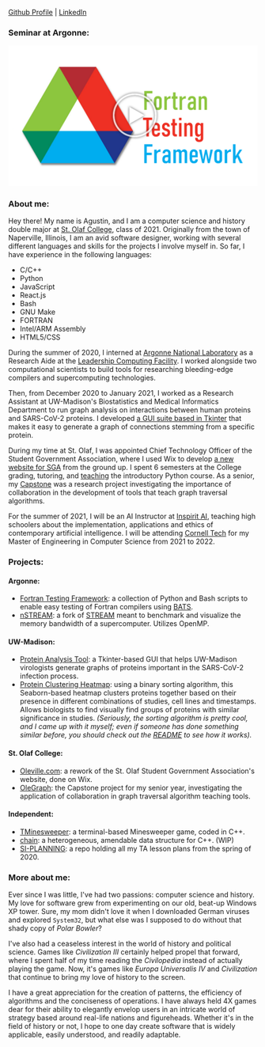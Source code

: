 [Github Profile](https://github.com/agforero) | [LinkedIn](https://www.linkedin.com/in/afor/)

### Seminar at Argonne:
[![My Talk at Argonne](ioytthumb.png)](https://www.youtube.com/watch?v=iNEwXP_pYqg "My Talk at Argonne")


### About me:
Hey there! My name is Agustin, and I am a computer science and history double major at [St. Olaf College](https://wp.stolaf.edu/), class of 2021. Originally from the town of Naperville, Illinois, I am an avid software designer, working with several different languages and skills for the projects I involve myself in. So far, I have experience in the following languages:

* C/C++
* Python
* JavaScript
* React.js
* Bash
* GNU Make
* FORTRAN
* Intel/ARM Assembly
* HTML5/CSS

During the summer of 2020, I interned at [Argonne National Laboratory](https://www.anl.gov) as a Research Aide at the [Leadership Computing Facility](https://www.alcf.anl.gov/). I worked alongside two computational scientists to build tools for researching bleeding-edge compilers and supercomputing technologies. 

Then, from December 2020 to January 2021, I worked as a Research Assistant at UW-Madison's Biostatistics and Medical Informatics Department to run graph analysis on interactions between human proteins and SARS-CoV-2 proteins. I developed [a GUI suite based in Tkinter](https://github.com/Craven-Biostat-Lab/SARS-CoV-2-Analysis/tree/main/code/GraphAnalysis) that makes it easy to generate a graph of connections stemming from a specific protein.

During my time at St. Olaf, I was appointed Chief Technology Officer of the Student Government Association, where I used Wix to develop [a new website for SGA](https://www.oleville.com/) from the ground up. I spent 6 semesters at the College grading, tutoring, and [teaching](https://github.com/agforero/SI-PLANNING) the introductory Python course. As a senior, my [Capstone](https://github.com/agforero/Capstone-2020) was a research project investigating the importance of collaboration in the development of tools that teach graph traversal algorithms.

For the summer of 2021, I will be an AI Instructor at [Inspirit AI](https://www.inspiritai.com/), teaching high schoolers about the implementation, applications and ethics of contemporary artificial intelligence. I will be attending [Cornell Tech](https://www.tech.cornell.edu/) for my Master of Engineering in Computer Science from 2021 to 2022.

### Projects:
#### Argonne:
* [Fortran Testing Framework](https://github.com/agforero/FTFramework): a collection of Python and Bash scripts to enable easy testing of Fortran compilers using [BATS](https://github.com/bats-core/bats-core).
* [nSTREAM](https://github.com/agforero/nSTREAM/): a fork of [STREAM](https://github.com/jeffhammond/STREAM) meant to benchmark and visualize the memory bandwidth of a supercomputer. Utilizes OpenMP.

#### UW-Madison:
* [Protein Analysis Tool](https://github.com/Craven-Biostat-Lab/SARS-CoV-2-Analysis/tree/main/code/GraphAnalysis): a Tkinter-based GUI that helps UW-Madison virologists generate graphs of proteins important in the SARS-CoV-2 infection process.
* [Protein Clustering Heatmap](https://github.com/Craven-Biostat-Lab/SARS-CoV-2-Analysis/tree/main/code/Heatmap): using a binary sorting algorithm, this Seaborn-based heatmap clusters proteins together based on their presence in different combinations of studies, cell lines and timestamps. Allows biologists to find visually find groups of proteins with similar significance in studies. *(Seriously, the sorting algorithm is pretty cool, and I came up with it myself; even if someone has done something similar before, you should check out the [README](https://github.com/Craven-Biostat-Lab/SARS-CoV-2-Analysis/blob/main/code/Heatmap/README.md#how-clusters-are-arranged) to see how it works).*

#### St. Olaf College:
* [Oleville.com](https://www.oleville.com/): a rework of the St. Olaf Student Government Association's website, done on Wix.
* [OleGraph](https://github.com/agforero/Capstone-2020): the Capstone project for my senior year, investigating the application of collaboration in graph traversal algorithm teaching tools.

#### Independent:
* [TMinesweeper](https://github.com/agforero/TMinesweeper/): a terminal-based Minesweeper game, coded in C++.
* [chain](https://github.com/agforero/chain): a heterogeneous, amendable data structure for C++. (WIP)
* [SI-PLANNING](https://github.com/agforero/SI-PLANNING/): a repo holding all my TA lesson plans from the spring of 2020.

### More about me:
Ever since I was little, I've had two passions: computer science and history. My love for software grew from experimenting on  our old, beat-up Windows XP tower. Sure, my mom didn't love it when I downloaded German viruses and explored `System32`, but what else was I supposed to do without that shady copy of *Polar Bowler*? 

I've also had a ceaseless interest in the world of history and political science. Games like *Civilization III* certainly helped propel that forward, where I spent half of my time reading the *Civilopedia* instead of actually playing the game. Now, it's games like *Europa Universalis IV* and *Civilization* that continue to bring my love of history to the screen.

I have a great appreciation for the creation of patterns, the efficiency of algorithms and the conciseness of operations. I have always held 4X games dear for their ability to elegantly envelop users in an intricate world of strategy based around real-life nations and figureheads. Whether it's in the field of history or not, I hope to one day create software that is widely applicable, easily understood, and readily adaptable.
